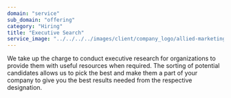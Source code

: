 ```yaml
---
domain: "service"
sub_domain: "offering"
category: "Hiring"
title: "Executive Search"
service_image: "../../../../images/client/company_logo/allied-marketing.png"
---
```


We take up the charge to conduct executive research for organizations to provide them with useful resources when required. The sorting of potential candidates allows us to pick the best and make them a part of your company to give you the best results needed from the respective designation.
